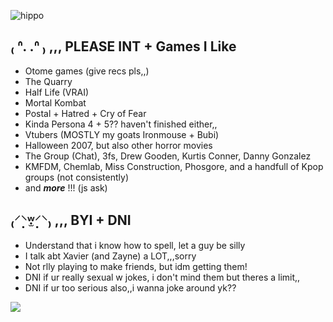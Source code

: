 ![hippo](https://preview.redd.it/xavier-kisses-in-the-upcoming-card-v0-xemj77i53q9e1.gif?width=540&auto=webp&s=2abd328e466962e93704be1aeee73ea67f5b1200)
<h2 text-align="center"> ₍ ᐢ. .ᐢ ₎ ,,, PLEASE INT + Games I Like</h2>
<p>
  <ul>
    <li>Otome games (give recs pls,,)</li>
    <li>The Quarry</li>
    <li>Half Life (VRAI)
    <li>Mortal Kombat</li>
    <li>Postal + Hatred + Cry of Fear</li>
    <li>Kinda Persona 4 + 5?? haven't finished either,, </li>
    <Li>Vtubers (MOSTLY my goats Ironmouse + Bubi)</Li>
    <li>Halloween 2007, but also other horror movies
    <li> The Group (Chat), 3fs, Drew Gooden, Kurtis Conner, Danny Gonzalez
    <li>KMFDM, Chemlab, Miss Construction, Phosgore, and a handfull of Kpop groups (not consistently)
      <li> and <strong><em>more</em></strong> !!! (js ask)</li>
  </ul>
</p>
<h2>₍⸍⸌̣ʷ̣̫⸍̣⸌₎ ,,, BYI + DNI </h2>
<p>
  <ul>
    <li>Understand that i know how to spell, let a guy be silly</li>
    <li>I talk abt Xavier (and Zayne) a LOT,,,sorry</li>
    <li>Not rlly playing to make friends, but idm getting them!</li>
    <li>DNI if ur really sexual w jokes, i don't mind them but theres a limit,,</li>
    <li>DNI if ur too serious also,,i wanna joke around yk??</li>
  </ul>
</p>
<img src="https://64.media.tumblr.com/f78de86c57ebf11d5b47ad80b8482853/bd006084584836b4-c6/s540x810/d8de5de807de0b00c83c9488784a544865d4693a.gifv">
